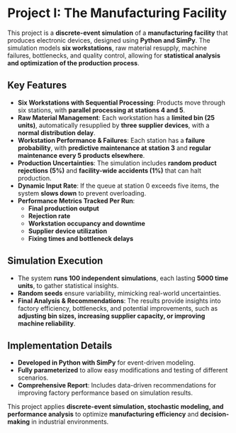 # **Project I: The Manufacturing Facility**  

This project is a **discrete-event simulation** of a **manufacturing facility** that produces electronic devices, designed using **Python and SimPy**. The simulation models **six workstations**, raw material resupply, machine failures, bottlenecks, and quality control, allowing for **statistical analysis and optimization of the production process**.  

## **Key Features**  
- **Six Workstations with Sequential Processing**: Products move through six stations, with **parallel processing at stations 4 and 5**.  
- **Raw Material Management**: Each workstation has a **limited bin (25 units)**, automatically resupplied by **three supplier devices**, with a **normal distribution delay**.  
- **Workstation Performance & Failures**: Each station has a **failure probability**, with **predictive maintenance at station 3** and **regular maintenance every 5 products elsewhere**.  
- **Production Uncertainties**: The simulation includes **random product rejections (5%)** and **facility-wide accidents (1%)** that can halt production.  
- **Dynamic Input Rate**: If the queue at station 0 exceeds five items, the system **slows down** to prevent overloading.  
- **Performance Metrics Tracked Per Run**:  
  - **Final production output**  
  - **Rejection rate**  
  - **Workstation occupancy and downtime**  
  - **Supplier device utilization**  
  - **Fixing times and bottleneck delays**  

## **Simulation Execution**  
- The system **runs 100 independent simulations**, each lasting **5000 time units**, to gather statistical insights.  
- **Random seeds** ensure variability, mimicking real-world uncertainties.  
- **Final Analysis & Recommendations**: The results provide insights into factory efficiency, bottlenecks, and potential improvements, such as **adjusting bin sizes, increasing supplier capacity, or improving machine reliability**.  

## **Implementation Details**  
- **Developed in Python with SimPy** for event-driven modeling.  
- **Fully parameterized** to allow easy modifications and testing of different scenarios.  
- **Comprehensive Report**: Includes data-driven recommendations for improving factory performance based on simulation results.  

This project applies **discrete-event simulation, stochastic modeling, and performance analysis** to optimize **manufacturing efficiency** and **decision-making** in industrial environments.
